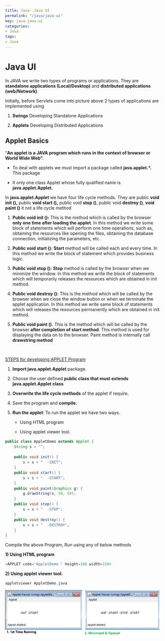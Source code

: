 ```yaml
---
title: Java- Java UI
permalink: "/java/java-ui"
key: java-java-ui
categories:
- Java
tags:
- Java
---
```


Java UI 
============

In JAVA we write two types of programs or applications. They are **standalone
applications (Local/Desktop)** and **distributed applications (web/Network)**

Initially, before Servlets come into picture above 2 types of applications are
implemented using

1.  **Swings** Developing Standalone Applications

2.  **Applets** Developing Distributed Applications

Applet Basics
-------------

“**An applet is a JAVA program which runs in the context of browser or World
Wide Web".**

-   To deal with applets we must import a package called **java.applet.\*.**
    This package

-   It only one class Applet whose fully qualified name is
    **java.applet.Applet.**

In **java.applet.Applet** we have four life cycle methods. They are public
**void init (),** public **void start (),** public void **stop ()**, public void
**destroy ()**, **void paint ()** it not a life cycle method

1.  **Public void init ():** This is the method which is called by the browser **only one time after loading
the applet**. In this method we write some block of statements which will
perform one time operations, such as, obtaining the resources like opening the
files, obtaining the database connection, initializing the parameters, etc.

1.  **Public void start ():**
    **Start** method will be called each and every time. In this method we write
    the block of statement which provides business logic.

2.  **Public void stop ():**
    **Stop** method is called by the browser when we minimize the window. In
    this method we write the block of statements which will temporarily releases
    the resources which are obtained in init method.

3.  **Public void destroy ():**
    This is the method which will be called by the browser when we close the
    window button or when we terminate the applet application. In this method we
    write same block of statements which will releases the resources permanently
    which are obtained in init method.

4.  **Public void paint ().**
    This is the method which will be called by the browser **after completion of
    start method**. This method is used for displaying the data on to the
    browser. Paint method is internally call **drawstring method**

<br>

<u>STEPS for developing APPLET Program</u>

1.  **Import java.applet.Applet** package.

2.  Choose the user defined **public class that must extends java.applet.Applet
    class**

3.  **Overwrite the life cycle methods** of the applet if require.

4.  Save the program and **compile.**

5.  **Run the applet**: To run the applet we have two ways.

    -   Using HTML program
    
    -   Using applet viewer tool.

```java
public class AppletDemo extends Applet {
	String s = "";

	public void init() {
		s = s + "  -INIT";
	}
	public void start() {
		s = s + "  -START";
	}
	public void paint(Graphics g) {
		g.drawString(s, 50, 50);
	}
	public void stop() {
		s = s + "  -STOP";
	}
	public void destroy() {
		s = s + "  -DESTROY";
	}
}
```

Compile the above Program, Run using any of below methods

**1) Using HTML program**
```java
<APPLET code="AppletDemo " height=100 width=150>
```


**2) Using applet viewer tool.**
```java
appletviewer AppletDemo.java
```


![](media/8dc41e7aa944480b25c24faf1a2f62e0.png)
